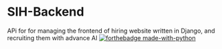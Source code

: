 # SIH-Backend
APi for for managing the frontend of hiring website written in Django, and recruiting them with advance AI
[![forthebadge made-with-python](http://ForTheBadge.com/images/badges/made-with-python.svg)](https://www.python.org/)

